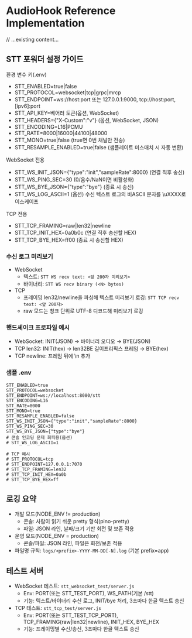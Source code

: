 # AudioHook Reference Implementation

// ...existing content...

## STT 포워더 설정 가이드

환경 변수 키(.env)
- STT_ENABLED=true|false
- STT_PROTOCOL=websocket|tcp|grpc|mrcp
- STT_ENDPOINT=ws://host:port 또는 127.0.0.1:9000, tcp://host:port, [ipv6]:port
- STT_API_KEY=베어러 토큰(옵션, WebSocket)
- STT_HEADERS={"X-Custom":"v"} (옵션, WebSocket, JSON)
- STT_ENCODING=L16|PCMU
- STT_RATE=8000|16000|44100|48000
- STT_MONO=true|false (true면 0번 채널만 전송)
- STT_RESAMPLE_ENABLED=true|false (샘플레이트 미스매치 시 자동 변환)

WebSocket 전용
- STT_WS_INIT_JSON={"type":"init","sampleRate":8000} (연결 직후 송신)
- STT_WS_PING_SEC=30 (0/음수/NaN이면 비활성화)
- STT_WS_BYE_JSON={"type":"bye"} (종료 시 송신)
- STT_WS_LOG_ASCII=1 (옵션) 수신 텍스트 로그의 비ASCII 문자를 \uXXXX로 이스케이프

TCP 전용
- STT_TCP_FRAMING=raw|len32|newline
- STT_TCP_INIT_HEX=0a0b0c (연결 직후 송신할 HEX)
- STT_TCP_BYE_HEX=ff00 (종료 시 송신할 HEX)

### 수신 로그 미리보기
- WebSocket
  - 텍스트: `STT WS recv text: <앞 200자 미리보기>`
  - 바이너리: `STT WS recv binary (<N> bytes)`
- TCP
  - 프레이밍 len32/newline을 파싱해 텍스트 미리보기 로깅: `STT TCP recv text: <앞 200자>`
  - raw 모드는 청크 단위로 UTF-8 디코드해 미리보기 로깅

### 핸드셰이크 프로파일 예시
- WebSocket: INIT(JSON) → 바이너리 오디오 → BYE(JSON)
- TCP len32: INIT(hex) → len32BE 길이프리픽스 프레임 → BYE(hex)
- TCP newline: 프레임 뒤에 \n 추가

### 샘플 .env
```
STT_ENABLED=true
STT_PROTOCOL=websocket
STT_ENDPOINT=ws://localhost:8080/stt
STT_ENCODING=L16
STT_RATE=8000
STT_MONO=true
STT_RESAMPLE_ENABLED=false
STT_WS_INIT_JSON={"type":"init","sampleRate":8000}
STT_WS_PING_SEC=30
STT_WS_BYE_JSON={"type":"bye"}
# 콘솔 인코딩 문제 회피용(옵션)
# STT_WS_LOG_ASCII=1

# TCP 예시
# STT_PROTOCOL=tcp
# STT_ENDPOINT=127.0.0.1:7070
# STT_TCP_FRAMING=len32
# STT_TCP_INIT_HEX=0a0b
# STT_TCP_BYE_HEX=ff
```

## 로깅 요약
- 개발 모드(NODE_ENV != production)
  - 콘솔: 사람이 읽기 쉬운 pretty 형식(pino-pretty)
  - 파일: JSON 라인, 날짜/크기 기반 회전 및 보존 적용
- 운영 모드(NODE_ENV = production)
  - 콘솔/파일: JSON 라인, 파일은 회전/보존 적용
- 파일명 규칙: `logs/<prefix>-YYYY-MM-DD[-N].log` (기본 prefix=app)

## 테스트 서버
- WebSocket 테스트: `stt_websocket_test/server.js`
  - Env: PORT(또는 STT_TEST_PORT), WS_PATH(기본 /stt)
  - 기능: 텍스트/바이너리 수신 로그, INIT/bye 처리, 3초마다 한글 텍스트 송신
- TCP 테스트: `stt_tcp_test/server.js`
  - Env: PORT(또는 STT_TEST_TCP_PORT), TCP_FRAMING(raw|len32|newline), INIT_HEX, BYE_HEX
  - 기능: 프레이밍별 수신/송신, 3초마다 한글 텍스트 송신
